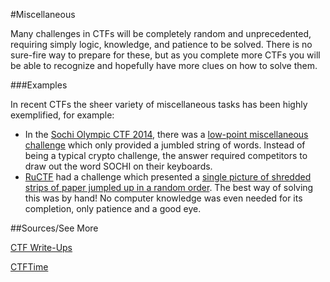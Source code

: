 #Miscellaneous

Many challenges in CTFs will be completely random and unprecedented, requiring simply logic, knowledge, and patience to be solved.  There is no sure-fire way to prepare for these, but as you complete more CTFs you will be able to recognize and hopefully have more clues on how to solve them.

###Examples

In recent CTFs the sheer variety of miscellaneous tasks has been highly exemplified, for example:

* In the [Sochi Olympic CTF 2014](https://ctftime.org/event/130), there was a [low-point miscellaneous challenge](https://github.com/ctfs/write-ups/tree/master/olympic-ctf-2014/crypting) which only provided a jumbled string of words. Instead of being a typical crypto challenge, the answer required competitors to draw out the word SOCHI on their keyboards.
* [RuCTF](https://ctftime.org/event/122) had a challenge which presented a [single picture of shredded strips of paper jumpled up in a random order](https://github.com/ctfs/write-ups/tree/master/ructf-2014-quals/misc-100).  The best way of solving this was by hand! No computer knowledge was even needed for its completion, only patience and a good eye.

##Sources/See More

[CTF Write-Ups](https://github.com/ctfs/write-ups)

[CTFTime](https://ctftime.org/ctfs)
